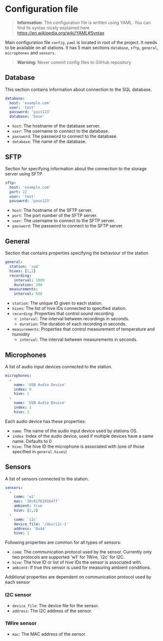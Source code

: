 # Configuration file

> **Information:**
> The configuration file is written using YAML. You can find its syntax nicely explained here https://en.wikipedia.org/wiki/YAML#Syntax

Main configuration file `config.yaml` is located in root of the project. It needs to be available on all stations. 
It has 5 main sections `database`, `sftp`, `general`, `microphones` and `sensors`.

> **Warning:**
> Never commit config files to GitHub repository

## Database
This section contains information about connection to the SQL database.
```yaml
database:
  host: 'example.com'
  user: 'test'
  password: 'pass123'
  database: 'base'
```
- `host`: The hostname of the database server.
- `user`: The username to connect to the database.
- `password`: The password to connect to the database.
- `database`: The name of the database.

## SFTP
Section for specifying information about the connection to the storage server using SFTP.
```yaml
sftp:
  host: 'example.com'
  port: 22
  user: 'test'
  password: 'pass123'
```
- `host`: The hostname of the SFTP server.
- `port`: The port number of the SFTP server.
- `user`: The username to connect to the SFTP server.
- `password`: The password to connect to the SFTP server.

## General
Section that contains properties specifying the behaviour of the station
```yaml
general:
  station: 'sad'
  hives: [1,2]
  recording:
    interval: 1800
    duration: 300
  measurements:
    interval: 600
```
- `station`: The unique ID given to each station.
- `hives`: The list of hive IDs connected to specified station.
- `recording`: Properties that control sound recording 
  - `interval`: The interval between recordings in seconds.
  - `duration`: The duration of each recording in seconds.
- `measurements`: Properties that control measurement of temperature and humidity
  - `interval`: The interval between measurements in seconds.

## Microphones
A list of audio input devices connected to the station.
```yaml
microphones:
  -
    name: 'USB Audio Device'
    index: 0
    hive: 1
  -
    name: 'USB Audio Device'
    index: 1
    hive: 2
```
Each audio device has these properties:
- `name`: The name of the audio input device used by stations OS.
- `index`: Index of the audio device, used if multiple devices have a same name. Defaults to 0
- `hive`: The hive ID the microphone is associated with (one of those specified in `general.hives`)

## Sensors
A list of sensors connected to the station.
```yaml
sensors:
  -
    comm: 'w1'
    mac: '28c81fb20164ff'
    ambient: true
    hive: [1,2]
  -
    comm: 'i2c'
    device_file: '/dev/i2c-1'
    address: '0x44'
    hive: 1
```
Following properties are common for all types of sensors:
- `comm`: The communication protocol used by the sensor. Currently only two protocols are supported 'w1' for 1Wire, 'i2c' for I2C.
- `hive`: The hive ID or list of hive IDs the sensor is associated with.
- `ambient`: If true this sensor is used for measuring ambient conditions.

Additional properties are dependent on communication protocol used by each sensor
### I2C sensor
- `device_file`: The device file for the sensor.
- `address`: The I2C address of the sensor.
### 1Wire sensor
- `mac`: The MAC address of the sensor.